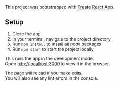 This project was bootstrapped with [Create React App](https://github.com/facebook/create-react-app).

## Setup

1. Clone the app
2. In your terminal, navigate to the project directory
2. Run `npm install` to install all node packages
3. Run `npm start` to start the project locally

This runs the app in the development mode.<br />
Open [http://localhost:3000](http://localhost:3000) to view it in the browser.

The page will reload if you make edits.<br />
You will also see any lint errors in the console.
